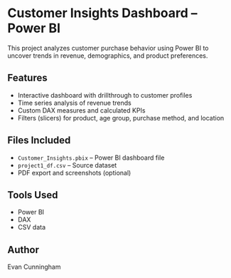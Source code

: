 #  Customer Insights Dashboard – Power BI

This project analyzes customer purchase behavior using Power BI to uncover trends in revenue, demographics, and product preferences.

##  Features
- Interactive dashboard with drillthrough to customer profiles
- Time series analysis of revenue trends
- Custom DAX measures and calculated KPIs
- Filters (slicers) for product, age group, purchase method, and location

##  Files Included
- `Customer_Insights.pbix` – Power BI dashboard file
- `project1_df.csv` – Source dataset
- PDF export and screenshots (optional)

##  Tools Used
- Power BI
- DAX
- CSV data

##  Author
Evan Cunningham
